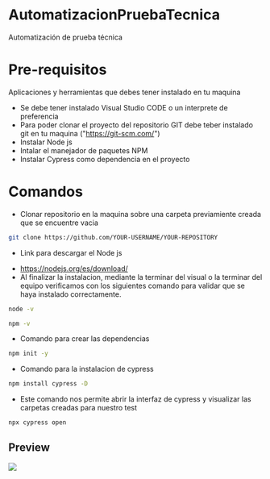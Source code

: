 # AutomatizacionPruebaTecnica
Automatización de prueba técnica

# Pre-requisitos
Aplicaciones y herramientas que debes tener instalado en tu maquina
- Se debe tener instalado Visual Studio CODE o un interprete de preferencia
- Para poder clonar el proyecto del repositorio GIT debe teber instalado git en tu maquina ("https://git-scm.com/")
- Instalar Node js
- Intalar el manejador de paquetes NPM
- Instalar Cypress como dependencia en el proyecto

# Comandos
* Clonar repositorio en la maquina sobre una carpeta previamiente creada que se encuentre vacia
```bash
git clone https://github.com/YOUR-USERNAME/YOUR-REPOSITORY
``` 
* Link para descargar el Node js
- https://nodejs.org/es/download/
- Al finalizar la instalacion, mediante la terminar del visual o la terminar del equipo verificamos con los siguientes comando para validar que se haya instalado correctamente.
```bash
node -v
``` 
```bash
npm -v
``` 
- Comando para crear las dependencias
```bash
npm init -y
``` 
- Comando para la instalacion de cypress
```bash
npm install cypress -D
``` 
- Este comando nos permite abrir la interfaz de cypress y visualizar las carpetas creadas para nuestro test
```bash
npx cypress open
``` 
## Preview
![](/preview.jpg)


